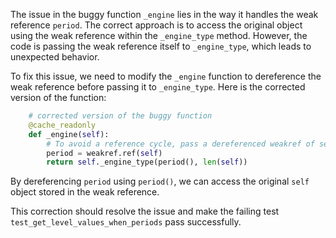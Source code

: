 The issue in the buggy function `_engine` lies in the way it handles the weak reference `period`. The correct approach is to access the original object using the weak reference within the `_engine_type` method. However, the code is passing the weak reference itself to `_engine_type`, which leads to unexpected behavior.

To fix this issue, we need to modify the `_engine` function to dereference the weak reference before passing it to `_engine_type`. Here is the corrected version of the function:

```python
    # corrected version of the buggy function
    @cache_readonly
    def _engine(self):
        # To avoid a reference cycle, pass a dereferenced weakref of self to _engine_type.
        period = weakref.ref(self)
        return self._engine_type(period(), len(self))
```

By dereferencing `period` using `period()`, we can access the original `self` object stored in the weak reference.

This correction should resolve the issue and make the failing test `test_get_level_values_when_periods` pass successfully.